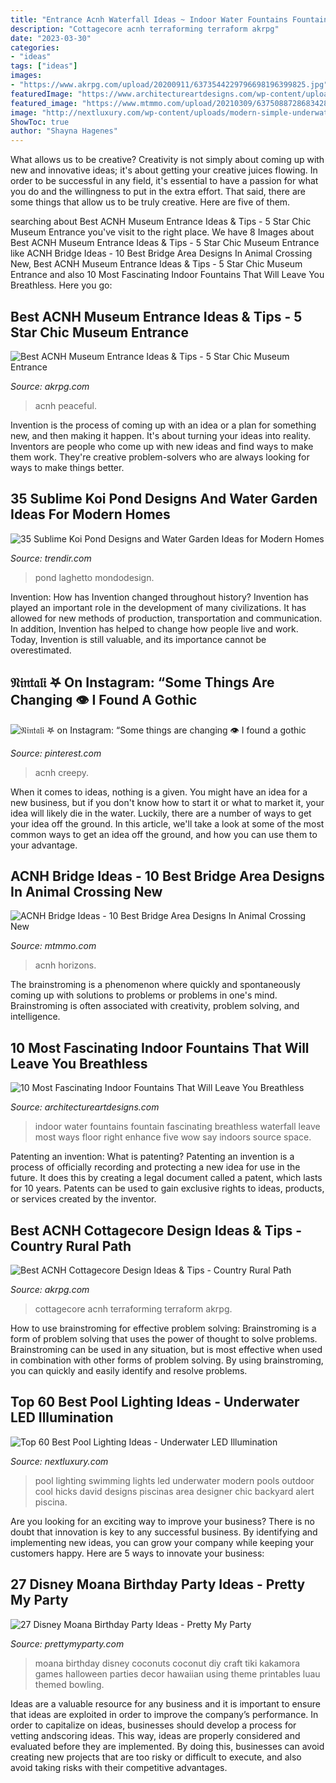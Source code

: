 ```yaml
---
title: "Entrance Acnh Waterfall Ideas ~ Indoor Water Fountains Fountain Fascinating Breathless Waterfall Leave Most Ways Floor Right Enhance Five Wow Say Indoors Source Space"
description: "Cottagecore acnh terraforming terraform akrpg"
date: "2023-03-30"
categories:
- "ideas"
tags: ["ideas"]
images:
- "https://www.akrpg.com/upload/20200911/6373544229796698196399825.jpg"
featuredImage: "https://www.architectureartdesigns.com/wp-content/uploads/2017/03/2-27.jpg"
featured_image: "https://www.mtmmo.com/upload/20210309/6375088728683428501796611.png"
image: "http://nextluxury.com/wp-content/uploads/modern-simple-underwater-led-pool-lighting-home-ideas.jpg"
ShowToc: true
author: "Shayna Hagenes"
---
```



What allows us to be creative?
Creativity is not simply about coming up with new and innovative ideas; it's about getting your creative juices flowing. In order to be successful in any field, it's essential to have a passion for what you do and the willingness to put in the extra effort. That said, there are some things that allow us to be truly creative. Here are five of them.

	

		
searching about Best ACNH Museum Entrance Ideas &amp; Tips - 5 Star Chic Museum Entrance you've visit to the right place. We have 8 Images about Best ACNH Museum Entrance Ideas &amp; Tips - 5 Star Chic Museum Entrance like ACNH Bridge Ideas - 10 Best Bridge Area Designs In Animal Crossing New, Best ACNH Museum Entrance Ideas &amp; Tips - 5 Star Chic Museum Entrance and also 10 Most Fascinating Indoor Fountains That Will Leave You Breathless. Here you go:
		
    
## Best ACNH Museum Entrance Ideas &amp; Tips - 5 Star Chic Museum Entrance

<img loading=lazy src="https://www.akrpg.com/upload/20201113/6374086289552000825557765.png" onerror="this.onerror=null;this.src='https://tse1.mm.bing.net/th?id=OIP.gm3Xnm6bKGNM_YXgVWbmEwHaEW&amp;pid=15.1';" alt="Best ACNH Museum Entrance Ideas &amp; Tips - 5 Star Chic Museum Entrance">

_Source: akrpg.com_

>acnh peaceful. 

	

Invention is the process of coming up with an idea or a plan for something new, and then making it happen. It's about turning your ideas into reality. Inventors are people who come up with new ideas and find ways to make them work. They're creative problem-solvers who are always looking for ways to make things better.

    
## 35 Sublime Koi Pond Designs And Water Garden Ideas For Modern Homes

<img loading=lazy src="https://cdn.trendir.com/wp-content/uploads/old/interiors/2016/02/14/koi-ponds-and-water-gardens-for-modern-homes-19.jpg" onerror="this.onerror=null;this.src='https://tse3.mm.bing.net/th?id=OIP.An7vvBijsqxafG2HeaGrhQHaE6&amp;pid=15.1';" alt="35 Sublime Koi Pond Designs and Water Garden Ideas for Modern Homes">

_Source: trendir.com_

>pond laghetto mondodesign. 

	

Invention: How has Invention changed throughout history?
Invention has played an important role in the development of many civilizations. It has allowed for new methods of production, transportation and communication. In addition, Invention has helped to change how people live and work. Today, Invention is still valuable, and its importance cannot be overestimated.

    
## 𝔑𝔦𝔫𝔱𝔞𝔩𝔦 𖤐 On Instagram: “Some Things Are Changing 👁 I Found A Gothic

<img loading=lazy src="https://i.pinimg.com/736x/ce/c2/30/cec230033e87e7b3e92a44baec29ba95.jpg" onerror="this.onerror=null;this.src='https://tse4.mm.bing.net/th?id=OIP.qJJ5kPRD5NLPKCObJt-4GwHaE0&amp;pid=15.1';" alt="𝔑𝔦𝔫𝔱𝔞𝔩𝔦 𖤐 on Instagram: “Some things are changing 👁 I found a gothic">

_Source: pinterest.com_

>acnh creepy. 

	

When it comes to ideas, nothing is a given. You might have an idea for a new business, but if you don't know how to start it or what to market it, your idea will likely die in the water. Luckily, there are a number of ways to get your idea off the ground. In this article, we'll take a look at some of the most common ways to get an idea off the ground, and how you can use them to your advantage.

    
## ACNH Bridge Ideas - 10 Best Bridge Area Designs In Animal Crossing New

<img loading=lazy src="https://www.mtmmo.com/upload/20210309/6375088728683428501796611.png" onerror="this.onerror=null;this.src='https://tse4.mm.bing.net/th?id=OIP.RC0w_3AyyXL5AIPluwkPiQHaEK&amp;pid=15.1';" alt="ACNH Bridge Ideas - 10 Best Bridge Area Designs In Animal Crossing New">

_Source: mtmmo.com_

>acnh horizons. 

	

The brainstroming is a phenomenon where quickly and spontaneously coming up with solutions to problems or problems in one's mind. Brainstroming is often associated with creativity, problem solving, and intelligence.

    
## 10 Most Fascinating Indoor Fountains That Will Leave You Breathless

<img loading=lazy src="https://www.architectureartdesigns.com/wp-content/uploads/2017/03/2-27.jpg" onerror="this.onerror=null;this.src='https://tse4.mm.bing.net/th?id=OIP.O_QjKp5Q5wzP5rxlcnPwdgAAAA&amp;pid=15.1';" alt="10 Most Fascinating Indoor Fountains That Will Leave You Breathless">

_Source: architectureartdesigns.com_

>indoor water fountains fountain fascinating breathless waterfall leave most ways floor right enhance five wow say indoors source space. 

	

Patenting an invention: What is patenting?
Patenting an invention is a process of officially recording and protecting a new idea for use in the future. It does this by creating a legal document called a patent, which lasts for 10 years. Patents can be used to gain exclusive rights to ideas, products, or services created by the inventor.

    
## Best ACNH Cottagecore Design Ideas &amp; Tips - Country Rural Path

<img loading=lazy src="https://www.akrpg.com/upload/20200911/6373544229796698196399825.jpg" onerror="this.onerror=null;this.src='https://tse4.mm.bing.net/th?id=OIP.7xYLEJkrYTteGVb2op5nyQHaEe&amp;pid=15.1';" alt="Best ACNH Cottagecore Design Ideas &amp; Tips - Country Rural Path">

_Source: akrpg.com_

>cottagecore acnh terraforming terraform akrpg. 

	

How to use brainstroming for effective problem solving:
Brainstroming is a form of problem solving that uses the power of thought to solve problems. Brainstroming can be used in any situation, but is most effective when used in combination with other forms of problem solving. By using brainstroming, you can quickly and easily identify and resolve problems.

    
## Top 60 Best Pool Lighting Ideas - Underwater LED Illumination

<img loading=lazy src="http://nextluxury.com/wp-content/uploads/modern-simple-underwater-led-pool-lighting-home-ideas.jpg" onerror="this.onerror=null;this.src='https://tse4.mm.bing.net/th?id=OIP.Y7o7JYxonFUvAd9fvXZuKwHaF-&amp;pid=15.1';" alt="Top 60 Best Pool Lighting Ideas - Underwater LED Illumination">

_Source: nextluxury.com_

>pool lighting swimming lights led underwater modern pools outdoor cool hicks david designs piscinas area designer chic backyard alert piscina. 

	

Are you looking for an exciting way to improve your business? There is no doubt that innovation is key to any successful business. By identifying and implementing new ideas, you can grow your company while keeping your customers happy. Here are 5 ways to innovate your business: 

    
## 27 Disney Moana Birthday Party Ideas - Pretty My Party

<img loading=lazy src="http://www.prettymyparty.com/wp-content/uploads/2017/06/disney-moana-party-diy-coconuts.jpg" onerror="this.onerror=null;this.src='https://tse4.mm.bing.net/th?id=OIP.IhbqazX43956MjLyzrLH3gHaJ4&amp;pid=15.1';" alt="27 Disney Moana Birthday Party Ideas - Pretty My Party">

_Source: prettymyparty.com_

>moana birthday disney coconuts coconut diy craft tiki kakamora games halloween parties decor hawaiian using theme printables luau themed bowling. 

	

Ideas are a valuable resource for any business and it is important to ensure that ideas are exploited in order to improve the company’s performance. In order to capitalize on ideas, businesses should develop a process for vetting andscoring ideas. This way, ideas are properly considered and evaluated before they are implemented. By doing this, businesses can avoid creating new projects that are too risky or difficult to execute, and also avoid taking risks with their competitive advantages.

